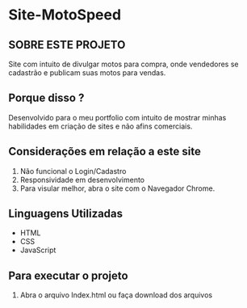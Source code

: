 # Site-MotoSpeed



<h2> SOBRE ESTE PROJETO </h2>

<p>Site com intuito de divulgar motos para compra, onde vendedores se cadastrão e publicam suas motos para vendas.</p>

<h2> Porque disso ? </h2>
<p>Desenvolvido para o meu portfolio com intuito de mostrar minhas habilidades em criação de sites e não afins comerciais.</p>

<h2>Considerações em relação a este site</h2>

1. Não funcional o Login/Cadastro
2. Responsividade em desenvolvimento
3. Para visular melhor, abra o site com o Navegador Chrome.

<h2> Linguagens Utilizadas</h2>

* HTML
* CSS
* JavaScript

<h2>Para executar o projeto</h2>

1. Abra o arquivo Index.html ou faça download dos arquivos

